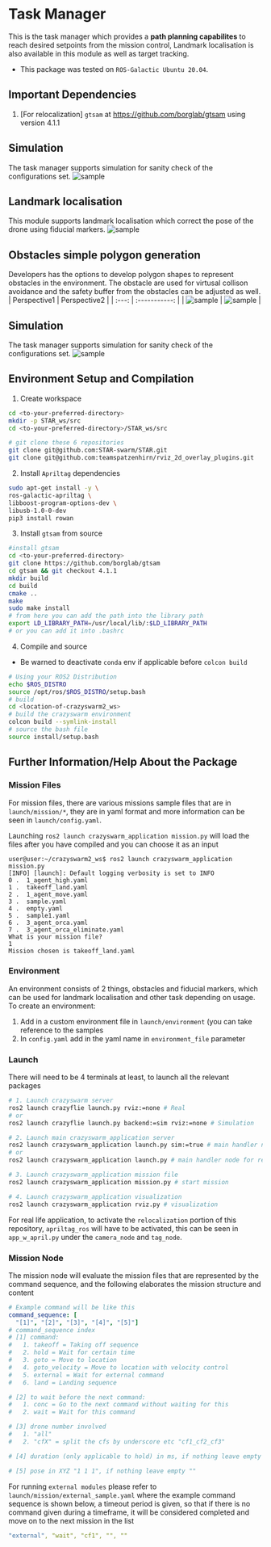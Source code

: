 # Task Manager

This is the task manager which provides a **path planning capabilites** to reach desired setpoints from the mission control, Landmark localisation is also available in this module as well as target tracking.

* This package was tested on `ROS-Galactic Ubuntu 20.04`.

## Important Dependencies
1. [For relocalization] `gtsam` at https://github.com/borglab/gtsam using version 4.1.1

## Simulation
The task manager supports simulation for sanity check of the configurations set.
![sample](media/sample.gif)

## Landmark localisation
This module supports landmark localisation which correct the pose of the drone using fiducial markers.
![sample](media/relocalization.gif)

## Obstacles simple polygon generation
Developers has the options to develop polygon shapes to represent obstacles in the environment. The obstacle are used for virtusal collison avoidance and the safety buffer from the obstacles can be adjusted as well.
| Perspective1 | Perspective2 |
| :---: | :-----------: |
| ![sample](media/obstacles1.png) | ![sample](media/obstacles2.png) |

## Simulation
The task manager supports simulation for sanity check of the configurations set.
![sample](media/sample.gif)

## Environment Setup and Compilation
1. Create workspace
```bash
cd <to-your-preferred-directory>
mkdir -p STAR_ws/src
cd <to-your-preferred-directory>/STAR_ws/src

# git clone these 6 repositories
git clone git@github.com:STAR-swarm/STAR.git
git clone git@github.com:teamspatzenhirn/rviz_2d_overlay_plugins.git
```

2. Install `Apriltag` dependencies
```bash
sudo apt-get install -y \
ros-galactic-apriltag \
libboost-program-options-dev \
libusb-1.0-0-dev
pip3 install rowan
```

3. Install `gtsam` from source
```bash
#install gtsam
cd <to-your-preferred-directory>
git clone https://github.com/borglab/gtsam
cd gtsam && git checkout 4.1.1
mkdir build
cd build
cmake ..
make
sudo make install
# from here you can add the path into the library path
export LD_LIBRARY_PATH=/usr/local/lib/:$LD_LIBRARY_PATH
# or you can add it into .bashrc
```

4. Compile and source
- Be warned to deactivate `conda` env if applicable before `colcon build`
```bash
# Using your ROS2 Distribution
echo $ROS_DISTRO
source /opt/ros/$ROS_DISTRO/setup.bash
# build
cd <location-of-crazyswarm2_ws>
# build the crazyswarm environment
colcon build --symlink-install
# source the bash file
source install/setup.bash
```

## Further Information/Help About the Package

### Mission Files
For mission files, there are various missions sample files that are in `launch/mission/*`, they are in yaml format and more information can be seen in `launch/config.yaml`.

Launching `ros2 launch crazyswarm_application mission.py` will load the files after you have compiled and you can choose it as an input
```
user@user:~/crazyswarm2_ws$ ros2 launch crazyswarm_application mission.py
[INFO] [launch]: Default logging verbosity is set to INFO
0 .  1_agent_high.yaml
1 .  takeoff_land.yaml
2 .  1_agent_move.yaml
3 .  sample.yaml
4 .  empty.yaml
5 .  sample1.yaml
6 .  3_agent_orca.yaml
7 .  3_agent_orca_eliminate.yaml
What is your mission file?
1
Mission chosen is takeoff_land.yaml
```

### Environment
An environment consists of 2 things, obstacles and fiducial markers, which can be used for landmark localisation and other task depending on usage. To create an environment:
1. Add in a custom environment file in `launch/environment` (you can take reference to the samples
2. In `config.yaml` add in the yaml name in `environment_file` parameter

### Launch
There will need to be 4 terminals at least, to launch all the relevant packages
```bash
# 1. Launch crazyswarm server
ros2 launch crazyflie launch.py rviz:=none # Real
# or
ros2 launch crazyflie launch.py backend:=sim rviz:=none # Simulation

# 2. Launch main crazyswarm_application server
ros2 launch crazyswarm_application launch.py sim:=true # main handler node for simulation
# or
ros2 launch crazyswarm_application launch.py # main handler node for real

# 3. Launch crazyswarm_application mission file
ros2 launch crazyswarm_application mission.py # start mission

# 4. Launch crazyswarm_application visualization
ros2 launch crazyswarm_application rviz.py # visualization
```

For real life application, to activate the `relocalization` portion of this repository, `apriltag_ros` will have to be activated, this can be seen in `app_w_april.py` under the `camera_node` and `tag_node`.

### Mission Node
The mission node will evaluate the mission files that are represented by the command sequence, and the following elaborates the mission structure and content
```yaml
# Example command will be like this
command_sequence: [
  "[1]", "[2]", "[3]", "[4]", "[5]"]
# command_sequence index
# [1] command:
#   1. takeoff = Taking off sequence
#   2. hold = Wait for certain time
#   3. goto = Move to location
#   4. goto_velocity = Move to location with velocity control
#   5. external = Wait for external command
#   6. land = Landing sequence

# [2] to wait before the next command:
#   1. conc = Go to the next command without waiting for this
#   2. wait = Wait for this command

# [3] drone number involved
#   1. "all"
#   2. "cfX" = split the cfs by underscore etc "cf1_cf2_cf3"

# [4] duration (only applicable to hold) in ms, if nothing leave empty ""

# [5] pose in XYZ "1 1 1", if nothing leave empty ""
```

For running `external modules` please refer to `launch/mission/external_sample.yaml` where the example command sequence is shown below, a timeout period is given, so that if there is no command given during a timeframe, it will be considered completed and move on to the next mission in the list
```yaml
"external", "wait", "cf1", "", ""
```